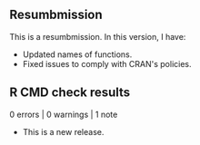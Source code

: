 
## Resumbmission

This is a resumbmission. In this version, I have: 

- Updated names of functions. 
- Fixed issues to comply with CRAN's policies. 

## R CMD check results

0 errors | 0 warnings | 1 note

* This is a new release.
